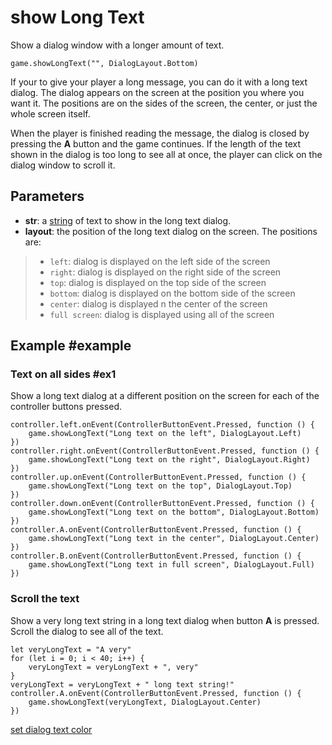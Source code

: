 # show Long Text

Show a dialog window with a longer amount of text.

```sig
game.showLongText("", DialogLayout.Bottom)
```

If your to give your player a long message, you can do it with a long text dialog. The dialog appears on the screen at the position you where you want it. The positions are on the sides of the screen, the center, or just the whole screen itself.

When the player is finished reading the message, the dialog is closed by pressing the **A** button and the game continues. If the length of the text shown in the dialog is too long to see all at once, the player can click on the dialog window to scroll it.

## Parameters

* **str**: a [string](/types/string) of text to show in the long text dialog.
* **layout**: the position of the long text dialog on the screen. The positions are:
>* ``left``: dialog is displayed on the left side of the screen
>* ``right``: dialog is displayed on the right side of the screen
>* ``top``: dialog is displayed on the top side of the screen
>* ``bottom``: dialog is displayed on the bottom side of the screen
>* ``center``: dialog is displayed n the center of the screen
>* ``full screen``: dialog is displayed using all of the screen

## Example #example

### Text on all sides #ex1

Show a long text dialog at a different position on the screen for each of the controller buttons pressed.

```blocks
controller.left.onEvent(ControllerButtonEvent.Pressed, function () {
    game.showLongText("Long text on the left", DialogLayout.Left)
})
controller.right.onEvent(ControllerButtonEvent.Pressed, function () {
    game.showLongText("Long text on the right", DialogLayout.Right)
})
controller.up.onEvent(ControllerButtonEvent.Pressed, function () {
    game.showLongText("Long text on the top", DialogLayout.Top)
})
controller.down.onEvent(ControllerButtonEvent.Pressed, function () {
    game.showLongText("Long text on the bottom", DialogLayout.Bottom)
})
controller.A.onEvent(ControllerButtonEvent.Pressed, function () {
    game.showLongText("Long text in the center", DialogLayout.Center)
})
controller.B.onEvent(ControllerButtonEvent.Pressed, function () {
    game.showLongText("Long text in full screen", DialogLayout.Full)
})
```

### Scroll the text

Show a very long text string in a long text dialog when button **A** is pressed. Scroll the dialog to see all of the text.

```blocks
let veryLongText = "A very"
for (let i = 0; i < 40; i++) {
    veryLongText = veryLongText + ", very"
}
veryLongText = veryLongText + " long text string!"
controller.A.onEvent(ControllerButtonEvent.Pressed, function () {
    game.showLongText(veryLongText, DialogLayout.Center)
})
```

[set dialog text color](/reference/game/set-dialog-text-color)
